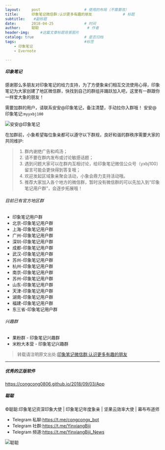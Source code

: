 ```yaml
---
layout:     post                    # 使用的布局（不需要改）
title:      印象笔记微信群:认识更多有趣的朋友              # 标题 
subtitle:    #副标题
date:       2018-04-25              # 时间
author:     聪聪                      # 作者
header-img:     #这篇文章标题背景图片
catalog: true                       # 是否归档
tags:                               #标签
    - 印象笔记
    - Evernote

---
```


##### 印象笔记

感谢那么多朋友对印象笔记的给力支持，为了方便象亲们相互交流使用心得，印象笔记为大家创建了地区微信群，快找到自己的群组并踊跃加入吧，这里有一群跟你一样爱大象的朋友！

需要加群的用户，请联系安安@印象笔记，备注清楚，手动拉你入群哦！
安安@印象笔记:`myyxbj100`

![安安@印象笔记](http://ww1.sinaimg.cn/large/9b84e6acgy1fuyntur68yj20pu0z8467.jpg)

在加群前，小象希望每位象亲都可以遵守以下群规，良好和谐的群秩序需要大家的共同维护:
> 1. 群内谢绝广告和鸡汤；
> 2. 请不要在群内发布或讨论敏感话题；
> 3. 遇到问题大家可以在群内互相讨论，给印象笔记微信公众号（yxbj100）留言可能会更快得到答复哦；
> 4. 欢迎发起区域象亲聚会活动，小象会鼎力支持活动哦。
> 5. 推荐大家加入各个地方的微信群，暂时没有微信群的可以先加入到“印象笔记用户群”，会逐步拓展哦！

###### 目前已有官方地区群
- 印象笔记用户群
- 北京-印象笔记用户群
- 上海-印象笔记用户群
- 广州-印象笔记用户群
- 深圳-印象笔记用户群
- 成都-印象笔记用户群
- 武汉-印象笔记用户群
- 苏州-印象笔记用户群
- 杭州-印象笔记用户群
- 南京-印象笔记用户群
- 苏州-印象笔记用户群
- 山东-印象笔记用户群
- 天津-印象笔记用户群
- 湖南-印象笔记用户群
- 福建-印象笔记用户群
- 东三省-印象笔记用户群

<!--
- 长株潭-印象笔记用户群
- 济南-印象笔记用户群
- 江西-印象笔记用户群
- 河南-印象笔记用户群
- 重庆-印象笔记用户群
- 山西-印象笔记用户群
- 安徽-印象笔记用户群
- 河北-印象笔记用户群
- 西安-印象笔记用户群
- 辽宁-印象笔记用户群
- 云南-印象笔记用户群
- 陕西-印象笔记用户群
- 海南-印象笔记用户群
- 海外-印象笔记用户群
-->

###### 兴趣群
- 果粉群 - 印象笔记兴趣群
- 米粉大本营 - 印象笔记兴趣群

<!--
- 图书角 - 印象笔记兴趣群
- 以“得”会友 - 印象笔记兴趣群
- 法律人 - 印象笔记兴趣群
- 印象笔记-HR社群
- 锤粉部落 - 印象笔记兴趣群
- 教师集合 - 印象笔记兴趣群
- 黄油贴图 - 印象笔记兴趣群
- 小程序交流 - 印象笔记兴趣群
- 王者农药 - 印象笔记兴趣群
- Let's Talk in English - 印象笔记兴趣群

###### 征集各城市联络人
★你所在的城市没有印象笔记用户群
★有时间协助打理微信群
★对印象笔记的产品较为熟悉
★有兴趣认识更多使用印象笔记的朋友

有意向的朋友欢迎添加`安安@印象笔记`为好友并留言。

-->

> 转载请注明原文出处:[印象笔记微信群:认识更多有趣的朋友](https://congcong0806.github.io/2018/04/25/YinxiangWeChat)

- - - -

##### 优秀的正版软件
<https://congcong0806.github.io/2018/09/03/App>

##### 聪聪
&copy;聪聪:印象笔记资深印象大使 | 印象笔记年度象亲 | 坚果云效率大使 | 幕布布道师

* Telegram 私聊:<https://t.me/congcongx_bot>
* Telegram 社群:<https://t.me/YinxiangBiji>
* Telegram 频道:<https://t.me/YinxiangBiji_News>

![聪聪](https://i.v2ex.co/3wc207g5.png)
